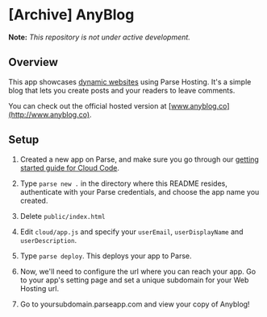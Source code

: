 [Archive] AnyBlog
=================

**Note:** *This repository is not under active development.*

Overview
--------

This app showcases [dynamic websites](http://parse.com/docs/cloud_code_guide#webapp)
using Parse Hosting. It's a simple blog
that lets you create posts and your readers
to leave comments.

You can check out the official hosted version
at [www.anyblog.co](http://www.anyblog.co).

Setup
-----

1. Created a new app on Parse, and make sure you go
through our [getting started guide for Cloud Code](https://parse.com/docs/cloud_code_guide#started-installing).

2. Type `parse new .` in the directory where this
README resides, authenticate with your Parse credentials,
and choose the app name you created.

3. Delete `public/index.html`

4. Edit `cloud/app.js` and specify your `userEmail`, `userDisplayName`
and `userDescription`.

5. Type `parse deploy`. This deploys your app to Parse.

6. Now, we'll need to configure the url where you can
reach your app. Go to your app's setting page and set
a unique subdomain for your Web Hosting url.

7. Go to yoursubdomain.parseapp.com and view your copy of Anyblog!

